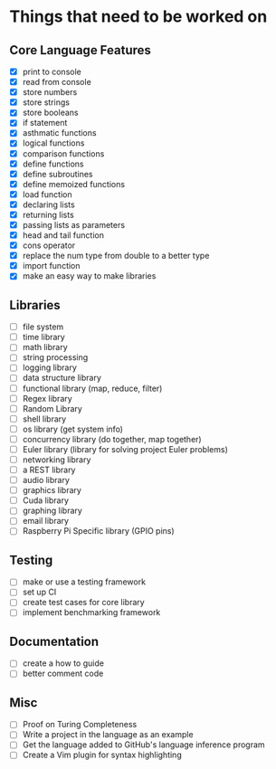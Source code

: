 # Things that need to be worked on

## Core Language Features
- [x] print to console
- [x] read from console
- [x] store numbers
- [x] store strings
- [x] store booleans
- [x] if statement
- [x] asthmatic functions
- [x] logical functions
- [x] comparison functions
- [x] define functions
- [x] define subroutines
- [x] define memoized functions
- [x] load function
- [x] declaring lists
- [x] returning lists
- [x] passing lists as parameters
- [x] head and tail function
- [x] cons operator
- [x] replace the num type from double to a better type
- [x] import function
- [x] make an easy way to make libraries

## Libraries
- [ ] file system
- [ ] time library
- [ ] math library
- [ ] string processing
- [ ] logging library
- [ ] data structure library
- [ ] functional library (map, reduce, filter)
- [ ] Regex library
- [ ] Random Library
- [ ] shell library
- [ ] os library (get system info)
- [ ] concurrency library (do together, map together)
- [ ] Euler library (library for solving project Euler problems)
- [ ] networking library 
- [ ] a REST library
- [ ] audio library
- [ ] graphics library
- [ ] Cuda library
- [ ] graphing library
- [ ] email library
- [ ] Raspberry Pi Specific library (GPIO pins)

## Testing
- [ ] make or use a testing framework
- [ ] set up CI
- [ ] create test cases for core library
- [ ] implement benchmarking framework

## Documentation
- [ ] create a how to guide
- [ ] better comment code

## Misc
- [ ] Proof on Turing Completeness
- [ ] Write a project in the language as an example
- [ ] Get the language added to GitHub's language inference program
- [ ] Create a Vim plugin for syntax highlighting